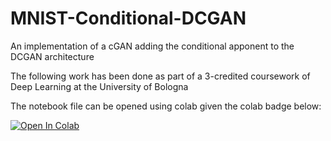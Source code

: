# MNIST-Conditional-DCGAN

An implementation of a cGAN adding the conditional apponent to the DCGAN architecture

The following work has been done as part of a 3-credited coursework of Deep Learning at the University of Bologna

The notebook file can be opened using colab given the colab badge below:

[![Open In Colab](https://colab.research.google.com/assets/colab-badge.svg)](https://colab.research.google.com/drive/1yBDUQzF_igjoO9-alJvCsEy45dvs4G2k?usp=sharing)